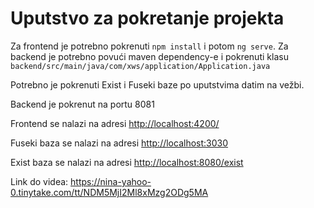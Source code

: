 # Uputstvo za pokretanje projekta

Za frontend je potrebno pokrenuti `npm install` i potom `ng serve`.
Za backend je potrebno povući maven dependency-e i pokrenuti klasu `backend/src/main/java/com/xws/application/Application.java`

Potrebno je pokrenuti Exist i Fuseki baze po uputstvima datim na vežbi.

Backend je pokrenut na portu 8081

Frontend se nalazi na adresi [http://localhost:4200/](http://localhost:4200/)

Fuseki baza se nalazi na adresi [http://localhost:3030](http://localhost:3030)

Exist baza se nalazi na adresi [http://localhost:8080/exist](http://localhost:8080/exist)

Link do videa: https://nina-yahoo-0.tinytake.com/tt/NDM5MjI2Ml8xMzg2ODg5MA
